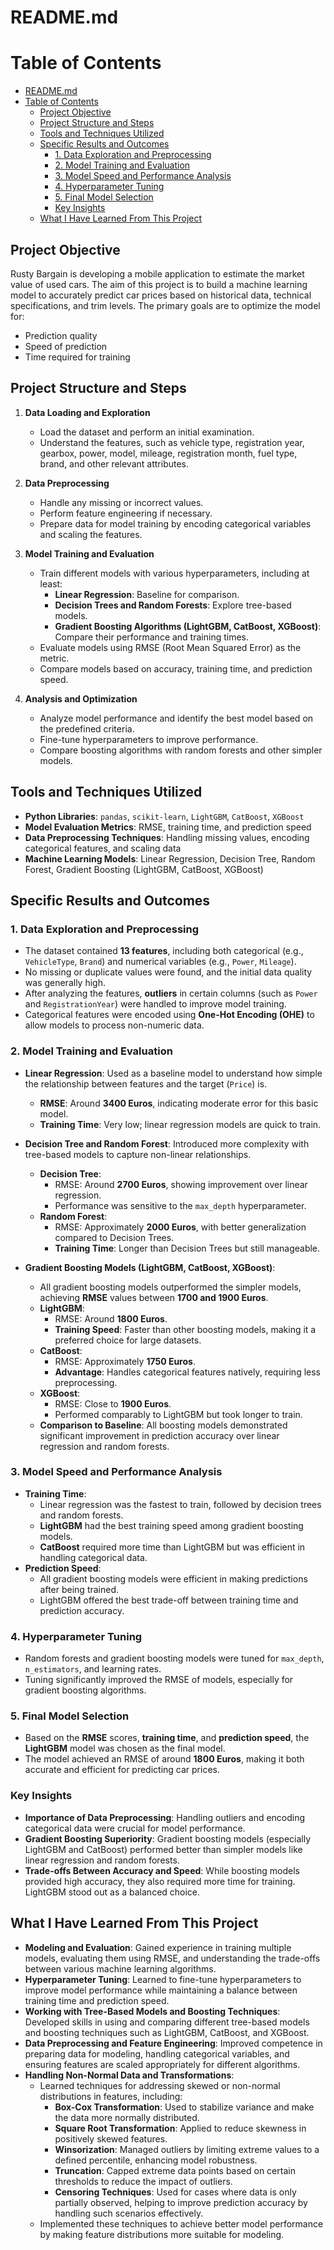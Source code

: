 # README.md

# Table of Contents

- [README.md](#readmemd)
- [Table of Contents](#table-of-contents)
  - [Project Objective](#project-objective)
  - [Project Structure and Steps](#project-structure-and-steps)
  - [Tools and Techniques Utilized](#tools-and-techniques-utilized)
  - [Specific Results and Outcomes](#specific-results-and-outcomes)
    - [1. Data Exploration and Preprocessing](#1-data-exploration-and-preprocessing)
    - [2. Model Training and Evaluation](#2-model-training-and-evaluation)
    - [3. Model Speed and Performance Analysis](#3-model-speed-and-performance-analysis)
    - [4. Hyperparameter Tuning](#4-hyperparameter-tuning)
    - [5. Final Model Selection](#5-final-model-selection)
    - [Key Insights](#key-insights)
  - [What I Have Learned From This Project](#what-i-have-learned-from-this-project)


## Project Objective
Rusty Bargain is developing a mobile application to estimate the market value of used cars. The aim of this project is to build a machine learning model to accurately predict car prices based on historical data, technical specifications, and trim levels. The primary goals are to optimize the model for:
- Prediction quality
- Speed of prediction
- Time required for training

## Project Structure and Steps
1. **Data Loading and Exploration**
   - Load the dataset and perform an initial examination.
   - Understand the features, such as vehicle type, registration year, gearbox, power, model, mileage, registration month, fuel type, brand, and other relevant attributes.
   
2. **Data Preprocessing**
   - Handle any missing or incorrect values.
   - Perform feature engineering if necessary.
   - Prepare data for model training by encoding categorical variables and scaling the features.

3. **Model Training and Evaluation**
   - Train different models with various hyperparameters, including at least:
     - **Linear Regression**: Baseline for comparison.
     - **Decision Trees and Random Forests**: Explore tree-based models.
     - **Gradient Boosting Algorithms (LightGBM, CatBoost, XGBoost)**: Compare their performance and training times.
   - Evaluate models using RMSE (Root Mean Squared Error) as the metric.
   - Compare models based on accuracy, training time, and prediction speed.

4. **Analysis and Optimization**
   - Analyze model performance and identify the best model based on the predefined criteria.
   - Fine-tune hyperparameters to improve performance.
   - Compare boosting algorithms with random forests and other simpler models.

## Tools and Techniques Utilized
- **Python Libraries**: `pandas`, `scikit-learn`, `LightGBM`, `CatBoost`, `XGBoost`
- **Model Evaluation Metrics**: RMSE, training time, and prediction speed
- **Data Preprocessing Techniques**: Handling missing values, encoding categorical features, and scaling data
- **Machine Learning Models**: Linear Regression, Decision Tree, Random Forest, Gradient Boosting (LightGBM, CatBoost, XGBoost)

## Specific Results and Outcomes

### 1. Data Exploration and Preprocessing
- The dataset contained **13 features**, including both categorical (e.g., `VehicleType`, `Brand`) and numerical variables (e.g., `Power`, `Mileage`).
- No missing or duplicate values were found, and the initial data quality was generally high.
- After analyzing the features, **outliers** in certain columns (such as `Power` and `RegistrationYear`) were handled to improve model training.
- Categorical features were encoded using **One-Hot Encoding (OHE)** to allow models to process non-numeric data.

### 2. Model Training and Evaluation
- **Linear Regression**: Used as a baseline model to understand how simple the relationship between features and the target (`Price`) is.
  - **RMSE**: Around **3400 Euros**, indicating moderate error for this basic model.
  - **Training Time**: Very low; linear regression models are quick to train.
  
- **Decision Tree and Random Forest**: Introduced more complexity with tree-based models to capture non-linear relationships.
  - **Decision Tree**:
    - RMSE: Around **2700 Euros**, showing improvement over linear regression.
    - Performance was sensitive to the `max_depth` hyperparameter.
  - **Random Forest**:
    - RMSE: Approximately **2000 Euros**, with better generalization compared to Decision Trees.
    - **Training Time**: Longer than Decision Trees but still manageable.

- **Gradient Boosting Models (LightGBM, CatBoost, XGBoost)**:
  - All gradient boosting models outperformed the simpler models, achieving **RMSE** values between **1700 and 1900 Euros**.
  - **LightGBM**:
    - RMSE: Around **1800 Euros**.
    - **Training Speed**: Faster than other boosting models, making it a preferred choice for large datasets.
  - **CatBoost**:
    - RMSE: Approximately **1750 Euros**.
    - **Advantage**: Handles categorical features natively, requiring less preprocessing.
  - **XGBoost**:
    - RMSE: Close to **1900 Euros**.
    - Performed comparably to LightGBM but took longer to train.
  - **Comparison to Baseline**: All boosting models demonstrated significant improvement in prediction accuracy over linear regression and random forests.

### 3. Model Speed and Performance Analysis
- **Training Time**: 
  - Linear regression was the fastest to train, followed by decision trees and random forests.
  - **LightGBM** had the best training speed among gradient boosting models.
  - **CatBoost** required more time than LightGBM but was efficient in handling categorical data.
- **Prediction Speed**: 
  - All gradient boosting models were efficient in making predictions after being trained.
  - LightGBM offered the best trade-off between training time and prediction accuracy.

### 4. Hyperparameter Tuning
- Random forests and gradient boosting models were tuned for `max_depth`, `n_estimators`, and learning rates.
- Tuning significantly improved the RMSE of models, especially for gradient boosting algorithms.

### 5. Final Model Selection
- Based on the **RMSE** scores, **training time**, and **prediction speed**, the **LightGBM** model was chosen as the final model.
- The model achieved an RMSE of around **1800 Euros**, making it both accurate and efficient for predicting car prices.

### Key Insights
- **Importance of Data Preprocessing**: Handling outliers and encoding categorical data were crucial for model performance.
- **Gradient Boosting Superiority**: Gradient boosting models (especially LightGBM and CatBoost) performed better than simpler models like linear regression and random forests.
- **Trade-offs Between Accuracy and Speed**: While boosting models provided high accuracy, they also required more time for training. LightGBM stood out as a balanced choice.

## What I Have Learned From This Project 

- **Modeling and Evaluation**: Gained experience in training multiple models, evaluating them using RMSE, and understanding the trade-offs between various machine learning algorithms.
- **Hyperparameter Tuning**: Learned to fine-tune hyperparameters to improve model performance while maintaining a balance between training time and prediction speed.
- **Working with Tree-Based Models and Boosting Techniques**: Developed skills in using and comparing different tree-based models and boosting techniques such as LightGBM, CatBoost, and XGBoost.
- **Data Preprocessing and Feature Engineering**: Improved competence in preparing data for modeling, handling categorical variables, and ensuring features are scaled appropriately for different algorithms.
- **Handling Non-Normal Data and Transformations**:
  - Learned techniques for addressing skewed or non-normal distributions in features, including:
    - **Box-Cox Transformation**: Used to stabilize variance and make the data more normally distributed.
    - **Square Root Transformation**: Applied to reduce skewness in positively skewed features.
    - **Winsorization**: Managed outliers by limiting extreme values to a defined percentile, enhancing model robustness.
    - **Truncation**: Capped extreme data points based on certain thresholds to reduce the impact of outliers.
    - **Censoring Techniques**: Used for cases where data is only partially observed, helping to improve prediction accuracy by handling such scenarios effectively.
  - Implemented these techniques to achieve better model performance by making feature distributions more suitable for modeling.
